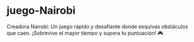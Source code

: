 # juego-Nairobi
Creadora Nairobi: Un juego rápido y desafiante donde esquivas obstáculos que caen. ¡Sobrevive el mayor tiempo y supera tu puntuación! 🎮
